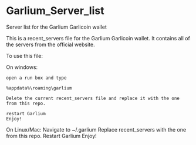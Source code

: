 # Garlium_Server_list
Server list for the Garlium Garlicoin wallet

This is a recent_servers file for the Garlium Garlicoin wallet.
It contains all of the servers from the official website.

To use this file:

On windows: 
    
    open a run box and type 

    %appdata%\roaming\garlium
    
    Delete the current recent_servers file and replace it with the one from this repo.
    
    restart Garlium
    Enjoy!
    
    
On Linux/Mac:
    Navigate to ~/.garlium
    Replace recent_servers with the one from this repo.
    Restart Garlium 
    Enjoy!
    
    
